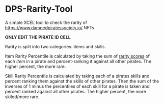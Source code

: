 # DPS-Rarity-Tool
A simple XCEL tool to check the rarity of https://www.damnedpiratessociety.io/ NFTs

**ONLY EDIT THE PIRATE ID CELL**

Rarity is split into two categories: items and skills.

Item Rarity Percentile is calculated by taking the sum of [rarity scores](https://raritytools.medium.com/ranking-rarity-understanding-rarity-calculation-methods-86ceaeb9b98c) of each *item* in a pirate and percent-ranking it against all other pirates. The higher percent, the more rare.

Skill Rarity Percentile is calculated by taking each of a pirates skills and percent ranking them against the skills of other pirates. Then the sum of the inverses of 1 minus the percentiles of each skill for a pirate is taken and percent ranked against all other pirates. The higher percent, the more skiled/more rare.
